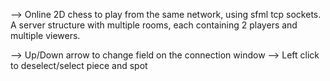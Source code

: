 --> Online 2D chess to play from the same network, using sfml tcp sockets. A server structure with multiple rooms, each containing 2 players and multiple viewers.

--> Up/Down arrow to change field on the connection window
--> Left click to deselect/select piece and spot